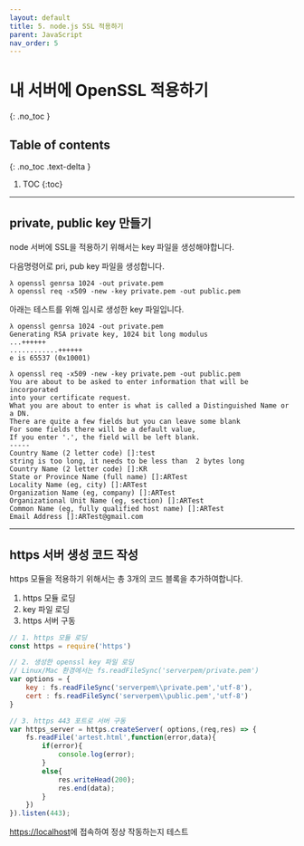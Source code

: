 ```yaml
---
layout: default
title: 5. node.js SSL 적용하기
parent: JavaScript
nav_order: 5
---
```


# 내 서버에 OpenSSL 적용하기
{: .no_toc }

## Table of contents
{: .no_toc .text-delta }

1. TOC
{:toc}

---

## private, public key 만들기

node 서버에 SSL을 적용하기 위해서는 key 파일을 생성해야합니다.

다음명령어로 pri, pub key 파일을 생성합니다.

```
λ openssl genrsa 1024 -out private.pem
λ openssl req -x509 -new -key private.pem -out public.pem
```
아래는 테스트를 위해 임시로 생성한 key 파일입니다.

```
λ openssl genrsa 1024 -out private.pem
Generating RSA private key, 1024 bit long modulus
...++++++
............++++++
e is 65537 (0x10001)

λ openssl req -x509 -new -key private.pem -out public.pem
You are about to be asked to enter information that will be incorporated
into your certificate request.
What you are about to enter is what is called a Distinguished Name or a DN.
There are quite a few fields but you can leave some blank
For some fields there will be a default value,
If you enter '.', the field will be left blank.
-----
Country Name (2 letter code) []:test
string is too long, it needs to be less than  2 bytes long
Country Name (2 letter code) []:KR
State or Province Name (full name) []:ARTest
Locality Name (eg, city) []:ARTest
Organization Name (eg, company) []:ARTest
Organizational Unit Name (eg, section) []:ARTest
Common Name (eg, fully qualified host name) []:ARTest
Email Address []:ARTest@gmail.com
```

***

## https 서버 생성 코드 작성

https 모듈을 적용하기 위해서는 총 3개의 코드 블록을 추가하여합니다.

1. https 모듈 로딩
1. key 파일 로딩
1. https 서버 구동

```js
// 1. https 모듈 로딩
const https = require('https')

// 2. 생성한 openssl key 파일 로딩
// Linux/Mac 환경에서는 fs.readFileSync('serverpem/private.pem')
var options = {
    key : fs.readFileSync('serverpem\\private.pem','utf-8'),
    cert : fs.readFileSync('serverpem\\public.pem','utf-8')
}

// 3. https 443 포트로 서버 구동
var https_server = https.createServer( options,(req,res) => {
    fs.readFile('artest.html',function(error,data){
        if(error){
            console.log(error);
        }
        else{
            res.writeHead(200);
            res.end(data);
        }
    })
}).listen(443);
```

[https://localhost](https://localhost)에 접속하여 정상 작동하는지 테스트